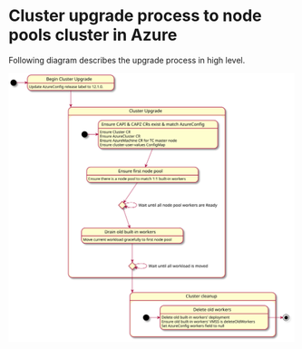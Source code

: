 # Cluster upgrade process to node pools cluster in Azure

Following diagram describes the upgrade process in high level.

![nodepools upgrade state diagram](cluster-upgrade-to-nodepools.svg)
